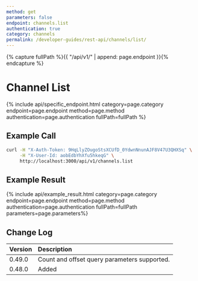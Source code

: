 ```yaml
---
method: get
parameters: false
endpoint: channels.list
authentication: true
category: channels
permalink: /developer-guides/rest-api/channels/list/
---
```


{% capture fullPath %}{{ "/api/v1/" | append: page.endpoint }}{% endcapture %}

# Channel List

{% include api/specific_endpoint.html category=page.category endpoint=page.endpoint method=page.method authentication=page.authentication fullPath=fullPath %}

## Example Call

```bash
curl -H "X-Auth-Token: 9HqLlyZOugoStsXCUfD_0YdwnNnunAJF8V47U3QHXSq" \
     -H "X-User-Id: aobEdbYhXfu5hkeqG" \
     http://localhost:3000/api/v1/channels.list
```

## Example Result

{% include api/example_result.html category=page.category endpoint=page.endpoint method=page.method authentication=page.authentication fullPath=fullPath parameters=page.parameters%}

## Change Log

| Version | Description |
| :--- | :--- |
| 0.49.0 | Count and offset query parameters supported. |
| 0.48.0 | Added |
